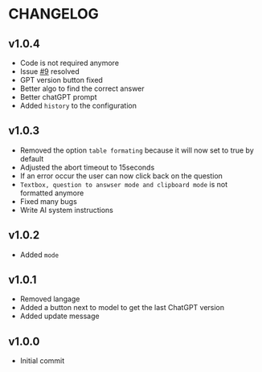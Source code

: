# CHANGELOG

## v1.0.4

- Code is not required anymore
- Issue [#9](https://github.com/yoannchb-pro/MoodleGPT/issues/9) resolved
- GPT version button fixed
- Better algo to find the correct answer
- Better chatGPT prompt
- Added `history` to the configuration

## v1.0.3

- Removed the option `table formating` because it will now set to true by default
- Adjusted the abort timeout to 15seconds
- If an error occur the user can now click back on the question
- `Textbox, question to answser mode and clipboard mode` is not formatted anymore
- Fixed many bugs
- Write AI system instructions

## v1.0.2

- Added `mode`

## v1.0.1

- Removed langage
- Added a button next to model to get the last ChatGPT version
- Added update message

## v1.0.0

- Initial commit
